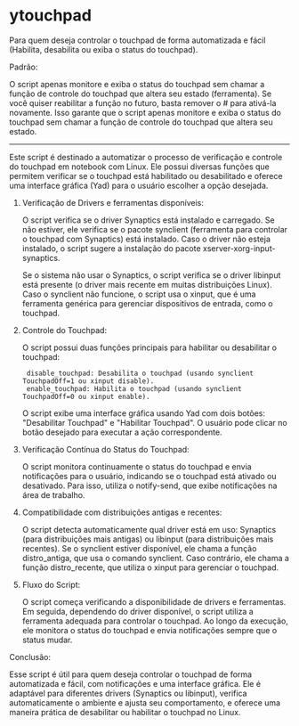 # ytouchpad
Para quem deseja controlar o touchpad de forma automatizada e fácil (Habilita, desabilita ou exiba o status do touchpad). 


Padrão: 

O script apenas monitore e exiba o status do touchpad sem chamar a função de controle do touchpad que altera seu estado (ferramenta).
Se você quiser reabilitar a função no futuro, basta remover o # para ativá-la novamente.
Isso garante que o script apenas monitore e exiba o status do touchpad sem chamar a função de controle do touchpad que altera seu estado.

--------------------------------------------------------------------------------------------------------------------------------------------

Este script é destinado a automatizar o processo de verificação e controle do touchpad em notebook com Linux. Ele 
possui diversas funções que permitem verificar se o touchpad está habilitado ou desabilitado e oferece uma interface gráfica (Yad) 
para o usuário escolher a opção desejada.

1. Verificação de Drivers e ferramentas disponíveis:

    O script verifica se o driver Synaptics está instalado e carregado. Se não estiver, ele verifica se o pacote synclient
   (ferramenta para controlar o touchpad com Synaptics) está instalado. Caso o driver não esteja instalado, o script sugere a instalação do
   pacote xserver-xorg-input-synaptics.
   
    Se o sistema não usar o Synaptics, o script verifica se o driver libinput está presente (o driver mais recente em muitas distribuições Linux).
   Caso o synclient não funcione, o script usa o xinput, que é uma ferramenta genérica para gerenciar dispositivos de entrada, como o touchpad.

2. Controle do Touchpad:

    O script possui duas funções principais para habilitar ou desabilitar o touchpad:
   
        disable_touchpad: Desabilita o touchpad (usando synclient TouchpadOff=1 ou xinput disable).
        enable_touchpad: Habilita o touchpad (usando synclient TouchpadOff=0 ou xinput enable).
   
    O script exibe uma interface gráfica usando Yad com dois botões: "Desabilitar Touchpad" e "Habilitar Touchpad". O usuário pode clicar no botão desejado
   para executar a ação correspondente.

3. Verificação Contínua do Status do Touchpad:

    O script monitora continuamente o status do touchpad e envia notificações para o usuário, indicando se o touchpad está ativado ou desativado. Para isso,
   utiliza o notify-send, que exibe notificações na área de trabalho.

4. Compatibilidade com distribuições antigas e recentes:

    O script detecta automaticamente qual driver está em uso: Synaptics (para distribuições mais antigas) ou libinput (para distribuições mais recentes).
    Se o synclient estiver disponível, ele chama a função distro_antiga, que usa o comando synclient. Caso contrário, ele chama a função distro_recente,
   que utiliza o xinput para gerenciar o touchpad.


5. Fluxo do Script:

    O script começa verificando a disponibilidade de drivers e ferramentas.
    Em seguida, dependendo do driver disponível, o script utiliza a ferramenta adequada para controlar o touchpad.
    Ao longo da execução, ele monitora o status do touchpad e envia notificações sempre que o status mudar.


Conclusão:

Esse script é útil para quem deseja controlar o touchpad de forma automatizada e fácil, com notificações e uma interface gráfica. Ele é adaptável para diferentes 
drivers (Synaptics ou libinput), verifica automaticamente o ambiente e ajusta seu comportamento, e oferece uma maneira prática de desabilitar ou habilitar o 
touchpad no Linux.

